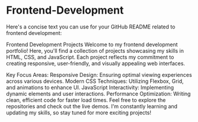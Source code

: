 # Frontend-Development

Here's a concise text you can use for your GitHub README related to frontend development:

Frontend Development Projects
Welcome to my frontend development portfolio! Here, you'll find a collection of projects showcasing my skills in HTML, CSS, and JavaScript. Each project reflects my commitment to creating responsive, user-friendly, and visually appealing web interfaces.

Key Focus Areas:
Responsive Design: Ensuring optimal viewing experiences across various devices.
Modern CSS Techniques: Utilizing Flexbox, Grid, and animations to enhance UI.
JavaScript Interactivity: Implementing dynamic elements and user interactions.
Performance Optimization: Writing clean, efficient code for faster load times.
Feel free to explore the repositories and check out the live demos. I'm constantly learning and updating my skills, so stay tuned for more exciting projects!
